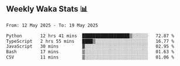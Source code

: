## Weekly Waka Stats 📊
<!--START_SECTION:waka-->

```txt
From: 12 May 2025 - To: 19 May 2025

Python       12 hrs 41 mins  ██████████████████▒░░░░░░   72.87 %
TypeScript   2 hrs 55 mins   ████▒░░░░░░░░░░░░░░░░░░░░   16.77 %
JavaScript   30 mins         ▓░░░░░░░░░░░░░░░░░░░░░░░░   02.95 %
Bash         17 mins         ▒░░░░░░░░░░░░░░░░░░░░░░░░   01.63 %
CSV          11 mins         ▒░░░░░░░░░░░░░░░░░░░░░░░░   01.06 %
```

<!--END_SECTION:waka-->

<!--

Here are some ideas to get you started:

- 🔭 I’m currently working on (way to add branches committed on)
- 🌱 I’m currently learning Web Frameworks and Machine Learning! (Lisp, JS (react & angular), Python, and __)
- 💬 Ask me about ...
- 📫 How to reach me: 
- 😄 Pronouns: He/Him/His
- ⚡ Fun fact: ...

that-recsys-lab
-->
